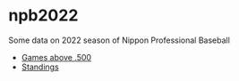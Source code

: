 # npb2022

Some data on 2022 season of Nippon Professional Baseball

- [Games above .500](https://kurimareiji.github.io/npb2022/above500.html)
- [Standings](https://kurimareiji.github.io/npb2022/standings.html)
